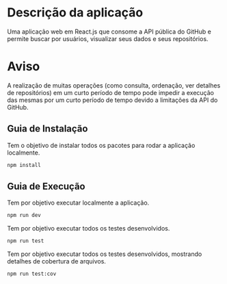 # Descrição da aplicação

Uma aplicação web em React.js que consome a API pública do GitHub e permite buscar por usuários, visualizar seus dados e seus repositórios.

# Aviso

A realização de muitas operações (como consulta, ordenação, ver detalhes de repositórios) em um curto período de tempo pode impedir a execução das mesmas por um curto período de tempo devido a limitações da API do GitHub.


## Guia de Instalação


Tem o objetivo de instalar todos os pacotes para rodar a aplicação localmente.

```bash
npm install
```



## Guia de Execução


Tem por objetivo executar localmente a aplicação.

```bash
npm run dev
```

Tem por objetivo executar todos os testes desenvolvidos.


```bash
npm run test
```


Tem por objetivo executar todos os testes desenvolvidos, mostrando detalhes de cobertura de arquivos.


```bash
npm run test:cov
```


